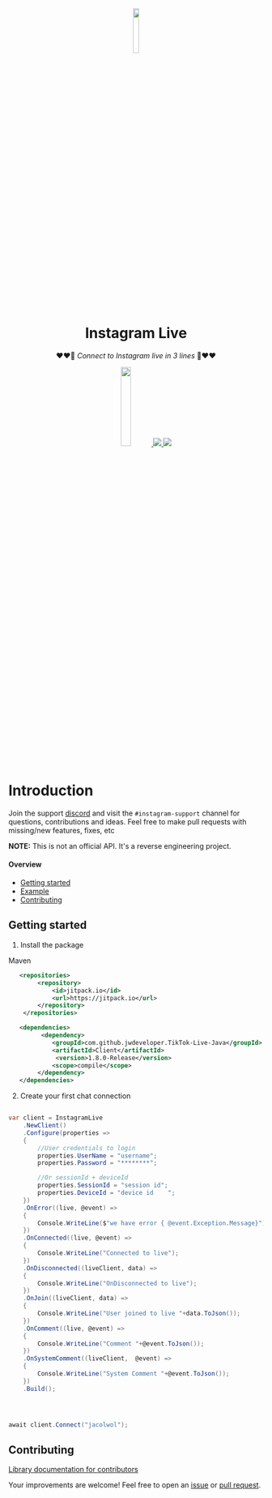 <div align="center" >
<a target="blank" >
<img src="https://github.com/user-attachments/assets/7c8b9bdf-5e56-47ec-8180-bd57230ff5ce2" width="15%" >
</a>
</div>
<div align="center" >
<h1>Instagram Live</h1>


❤️❤️🎁 *Connect to Instagram live in 3 lines* 🎁❤️❤️

<div align="center" >
<a href="https://jitpack.io/#jwdeveloper/TikTok-Live-Java" target="blank" >
<img src="https://jitpack.io/v/jwdeveloper/TikTok-Live-Java.svg" width="20%" >
</a>


<a href="https://discord.gg/e2XwPNTBBr" target="blank" >
<img src="https://img.shields.io/badge/Discord-%235865F2.svg?style=for-the-badge&logo=discord&logoColor=white" >
</a>

<a target="blank" >
<img src="https://img.shields.io/badge/java-%23ED8B00.svg?style=for-the-badge&logo=openjdk&logoColor=white" >
</a>
</div>
</div>

# Introduction



Join the support [discord](https://discord.gg/e2XwPNTBBr) and visit the `#instagram-support` channel for questions, contributions and ideas. Feel free to make pull requests with missing/new features, fixes, etc

**NOTE:** This is not an official API. It's a reverse engineering project.

#### Overview
- [Getting started](#getting-started)
- [Example](#example)
- [Contributing](#contributing)

## Getting started

1. Install the package

Maven
```xml
   <repositories>
        <repository>
            <id>jitpack.io</id>
            <url>https://jitpack.io</url>
        </repository>
    </repositories>

   <dependencies>
         <dependency>
            <groupId>com.github.jwdeveloper.TikTok-Live-Java</groupId>
            <artifactId>Client</artifactId>
             <version>1.8.0-Release</version>
            <scope>compile</scope>
        </dependency>
   </dependencies>
```

2. Create your first chat connection

```C#

var client = InstagramLive
    .NewClient()
    .Configure(properties =>
    {
        //User credentials to login
        properties.UserName = "username";
        properties.Password = "********";

        //Or sessionId + deviceId
        properties.SessionId = "session id";
        properties.DeviceId = "device id    ";
    })
    .OnError((live, @event) =>
    {
        Console.WriteLine($"we have error { @event.Exception.Message}");
    })
    .OnConnected((live, @event) =>
    {
        Console.WriteLine("Connected to live");
    })
    .OnDisconnected((liveClient, data) =>
    {
        Console.WriteLine("OnDisconnected to live");
    })
    .OnJoin((liveClient, data) =>
    {
        Console.WriteLine("User joined to live "+data.ToJson());
    })
    .OnComment((live, @event) =>
    {
        Console.WriteLine("Comment "+@event.ToJson());
    })
    .OnSystemComment((liveClient,  @event) =>
    {
        Console.WriteLine("System Comment "+@event.ToJson());
    })
    .Build();




await client.Connect("jacolwol");
```

## Contributing

[Library documentation for contributors](https://github.com/jwdeveloper/TikTokLiveJava/wiki)

Your improvements are welcome! Feel free to open an <a href="https://github.com/jwdeveloper/TikTok-Live-Java/issues">issue</a> or <a href="https://github.com/jwdeveloper/TikTok-Live-Java/pulls">pull request</a>.
